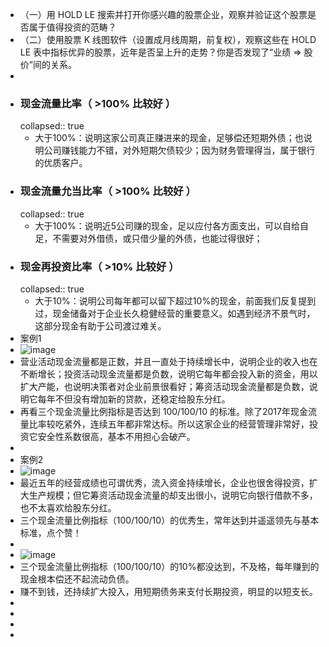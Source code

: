 - （一）用 HOLD LE 搜索并打开你感兴趣的股票企业，观察并验证这个股票是否属于值得投资的范畴？
- （二）使用股票 K 线图软件（设置成月线周期，前复权），观察这些在 HOLD LE 表中指标优异的股票，近年是否呈上升的走势？你是否发现了“业绩 => 股价”间的关系。
-
- ### 现金流量比率（ >100% 比较好 ）
  collapsed:: true
	- 大于100%：说明这家公司真正赚进来的现金，足够偿还短期外债；也说明公司赚钱能力不错，对外短期欠债较少；因为财务管理得当，属于银行的优质客户。
- ### 现金流量允当比率（ >100% 比较好 ）
  collapsed:: true
	- 大于100%：说明近5公司赚的现金，足以应付各方面支出，可以自给自足，不需要对外借债，或只借少量的外债，也能过得很好；
- ### 现金再投资比率（ >10% 比较好 ）
  collapsed:: true
	- 大于10%：说明公司每年都可以留下超过10%的现金，前面我们反复提到过，现金储备对于企业长久稳健经营的重要意义。如遇到经济不景气时，这部分现金有助于公司渡过难关。
- 案例1
- ![image](http://image.holdle.com/%E8%B4%B5%E5%B7%9E%E8%8C%85%E5%8F%B0-%E7%8E%B0%E9%87%91%E6%B5%81%E9%87%8F%E7%8A%B6%E5%86%B5.png)
- 营业活动现金流量都是正数，并且一直处于持续增长中，说明企业的收入也在不断增长；投资活动现金流量都是负数，说明它每年都会投入新的资金，用以扩大产能，也说明决策者对企业前景很看好；筹资活动现金流量都是负数，说明它每年不但没有增加新的贷款，还稳定给股东分红。
- 再看三个现金流量比例指标是否达到 100/100/10 的标准。除了2017年现金流量比率较吃紧外，连续五年都非常达标。所以这家企业的经营管理非常好，投资它安全性系数很高，基本不用担心会破产。
-
- 案例2
- ![image](http://image.holdle.com/%E6%81%92%E7%91%9E%E5%8C%BB%E8%8D%AF-%E7%8E%B0%E9%87%91%E6%B5%81%E9%87%8F%E7%8A%B6%E5%86%B5.png)
- 最近五年的经营成绩也可谓优秀，流入资金持续增长，企业也很舍得投资，扩大生产规模；但它筹资活动现金流量的却支出很小，说明它向银行借款不多，也不太喜欢给股东分红。
- 三个现金流量比例指标（100/100/10）的优秀生，常年达到并遥遥领先与基本标准，点个赞！
-
- ![image](http://image.holdle.com/%E4%B9%90%E8%A7%86%E7%BD%91-%E7%8E%B0%E9%87%91%E6%B5%81%E9%87%8F%E7%8A%B6%E5%86%B5.png)
- 三个现金流量比例指标（100/100/10）的10%都没达到，不及格，每年赚到的现金根本偿还不起流动负债。
- 赚不到钱，还持续扩大投入，用短期债务来支付长期投资，明显的以短支长。
-
-
-
-
